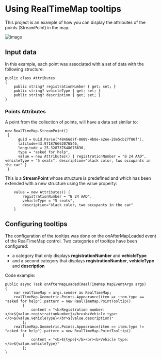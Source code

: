 # Using RealTimeMap tooltips
This project is an example of how you can display the attributes of the points (StreamPoint) in the map.

![image](https://github.com/ichim/LeafletForBlazor-NuGet/assets/8348463/90730278-eec0-4b82-921f-08c271291541)

## Input data
In this example, each point was associated with a set of data with the following structure:

    public class Attributes
    {
        public string? registrationNumber { get; set; }
        public string? vehicleType { get; set; }
        public string? description { get; set; }
    }
    
### Points Attributes

A point from the collection of points, will have a data set similar to:

    new RealTimeMap.StreamPoint()
     {
          guid = Guid.Parse("48466d7f-0689-4b8e-a2ee-28e5cb27f86f"),
          latitude=43.971876662076546, 
          longitude = 25.328737648076636,
          type = "asked for help",
          value = new Attributes() { registrationNumber = "B 24 AAD", vehicleType = "5 seats", description="black color, two occupants in the car" }
     }

This is a **StreamPoint** whose structure is predefined and which has been extended with a new structure using the value property:

        value = new Attributes() { 
            registrationNumber = "B 24 AAD", 
            vehicleType = "5 seats", 
            description="black color, two occupants in the car" 
        }

## Configuring tooltips

The configuration of the tooltips was done on the onAfterMapLoaded event of the RealTimeMap control. Two categories of tooltips have been configured:
- a category that only displays **registrationNumber** and **vehicleType**
- and a second category that displays **registrationNumber**, **vehicleType** and **description**

Code example:

    public async Task onAfterMapLoaded(RealTimeMap.MapEventArgs args)
    {
        var realTimeMap = args.sender as RealTimeMap;
        realTimeMap.Geometric.Points.Appearance(item => item.type == "asked for help").pattern = new RealTimeMap.PointTooltip()
            {
                content = "<b>Registration number: </b>${value.registrationNumber}</br><b>Vehicle type: </b>${value.vehicleType}</br>${value.description}"
            };
        realTimeMap.Geometric.Points.Appearance(item => item.type != "asked for help").pattern = new RealTimeMap.PointTooltip()
            {
                content = "<b>${type}</b><br><b>Vehicle type: </b>${value.vehicleType}"
            };
    }


